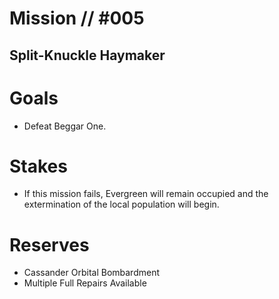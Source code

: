 # Mission // #005
## Split-Knuckle Haymaker
# Goals
- Defeat Beggar One.

# Stakes
- If this mission fails, Evergreen will remain
  occupied and the extermination of the
  local population will begin.

# Reserves
- Cassander Orbital Bombardment
- Multiple Full Repairs Available
